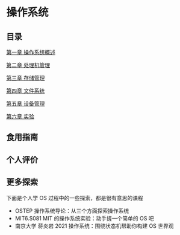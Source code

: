 # 操作系统

## 目录

[第一章 操作系统概述]()

[第二章 处理机管理]()

[ 第三章 存储管理]()

[第四章 文件系统]()

[第五章 设备管理]()

[第六章 实验]()



## 食用指南





## 个人评价





## 更多探索

下面是个人学 OS 过程中的一些探索，都是很有意思的课程

* OSTEP 操作系统导论：从三个方面探索操作系统
* MIT6.S081 MIT 的操作系统实验：动手搓一个简单的 OS 吧
* 南京大学 蒋炎岩 2021 操作系统：围绕状态机帮助你构建 OS 世界观